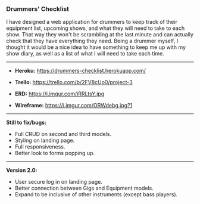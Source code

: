 ### Drummers' Checklist

I have designed a web application for drummers to keep track of their equipment list, upcoming shows, and what they will need to take to each show. That way they won't be scrambling at the last minute and can actually check that they have everything they need. Being a drummer myself, I thought it would be a nice idea to have something to keep me up with my show diary, as well as a list of what I will need to take each time.

---

* __Heroku:__ https://drummers-checklist.herokuapp.com/

* __Trello:__ https://trello.com/b/2FV8cUo0/project-3

* __ERD:__ https://i.imgur.com/iRRLtsY.jpg

* __Wireframe:__ https://i.imgur.com/ORWdebg.jpg?1

---

__Still to fix/bugs:__
- Full CRUD on second and third models. 
- Styling on landing page.
- Full responsiveness.
- Better look to forms popping up.

---

__Version 2.0:__
- User secure log in on landing page.
- Better connection between Gigs and Equipment models.
- Expand to be inclusive of other instruments (except bass players).

